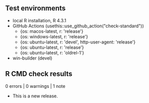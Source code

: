 ## Test environments

* local R installation, R 4.3.1
* GitHub Actions (usethis::use_github_action("check-standard"))
  - {os: macos-latest,   r: 'release'}
  - {os: windows-latest, r: 'release'}
  - {os: ubuntu-latest,  r: 'devel', http-user-agent: 'release'}
  - {os: ubuntu-latest,  r: 'release'}
  - {os: ubuntu-latest,  r: 'oldrel-1'}
* win-builder (devel)

## R CMD check results

0 errors | 0 warnings | 1 note

* This is a new release.
